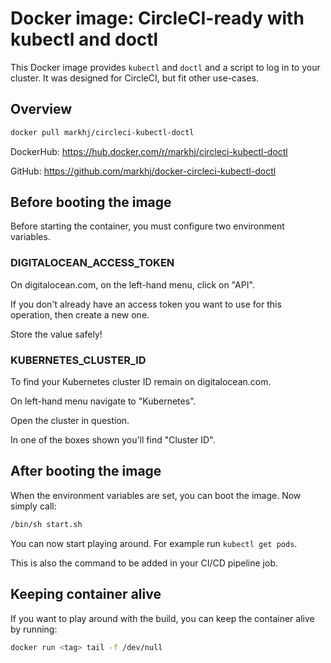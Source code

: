 # Docker image: CircleCI-ready with kubectl and doctl

This Docker image provides ``kubectl`` and ``doctl`` and a script to log in to your cluster.
It was designed for CircleCI, but fit other use-cases.

## Overview
````bash
docker pull markhj/circleci-kubectl-doctl
````

DockerHub:
https://hub.docker.com/r/markhj/circleci-kubectl-doctl

GitHub:
https://github.com/markhj/docker-circleci-kubectl-doctl


## Before booting the image
Before starting the container, you must configure two environment variables.

### DIGITALOCEAN_ACCESS_TOKEN

On digitalocean.com, on the left-hand menu, click on "API".

If you don't already have an access token you want to use for this operation, then create a new one.

Store the value safely!

### KUBERNETES_CLUSTER_ID

To find your Kubernetes cluster ID remain on digitalocean.com.

On left-hand menu navigate to "Kubernetes".

Open the cluster in question.

In one of the boxes shown you'll find "Cluster ID".

## After booting the image
When the environment variables are set, you can boot the image. Now simply call:

````bash
/bin/sh start.sh
````

You can now start playing around. For example run ````kubectl get pods````.

This is also the command to be added in your CI/CD pipeline job.

## Keeping container alive

If you want to play around with the build, you can keep the container alive by running:

````bash
docker run <tag> tail -f /dev/null
````
